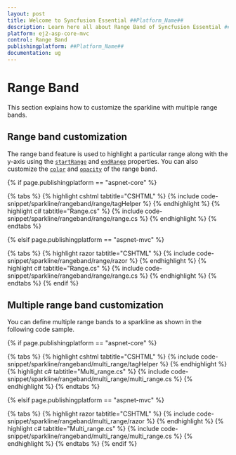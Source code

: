 ```yaml
---
layout: post
title: Welcome to Syncfusion Essential ##Platform_Name##
description: Learn here all about Range Band of Syncfusion Essential ##Platform_Name## widgets based on HTML5 and jQuery.
platform: ej2-asp-core-mvc
control: Range Band
publishingplatform: ##Platform_Name##
documentation: ug
---
```



# Range Band

This section explains how to customize the sparkline with multiple range bands.

## Range band customization

The range band feature is used to highlight a particular range along with the y-axis using the [`startRange`](https://help.syncfusion.com/cr/aspnetcore-js2/Syncfusion.EJ2~Syncfusion.EJ2.Charts.SparklineRangeBandSetting~StartRange.html) and [`endRange`](https://help.syncfusion.com/cr/aspnetcore-js2/Syncfusion.EJ2~Syncfusion.EJ2.Charts.SparklineRangeBandSetting~EndRange.html) properties. You can also customize the [`color`](https://help.syncfusion.com/cr/aspnetcore-js2/Syncfusion.EJ2~Syncfusion.EJ2.Charts.SparklineRangeBandSetting~Color.html) and [`opacity`](https://help.syncfusion.com/cr/aspnetcore-js2/Syncfusion.EJ2~Syncfusion.EJ2.Charts.SparklineRangeBandSetting~Opacity.html) of the range band.

{% if page.publishingplatform == "aspnet-core" %}

{% tabs %}
{% highlight cshtml tabtitle="CSHTML" %}
{% include code-snippet/sparkline/rangeband/range/tagHelper %}
{% endhighlight %}
{% highlight c# tabtitle="Range.cs" %}
{% include code-snippet/sparkline/rangeband/range/range.cs %}
{% endhighlight %}
{% endtabs %}

{% elsif page.publishingplatform == "aspnet-mvc" %}

{% tabs %}
{% highlight razor tabtitle="CSHTML" %}
{% include code-snippet/sparkline/rangeband/range/razor %}
{% endhighlight %}
{% highlight c# tabtitle="Range.cs" %}
{% include code-snippet/sparkline/rangeband/range/range.cs %}
{% endhighlight %}
{% endtabs %}
{% endif %}



## Multiple range band customization

You can define multiple range bands to a sparkline as shown in the following code sample.

{% if page.publishingplatform == "aspnet-core" %}

{% tabs %}
{% highlight cshtml tabtitle="CSHTML" %}
{% include code-snippet/sparkline/rangeband/multi_range/tagHelper %}
{% endhighlight %}
{% highlight c# tabtitle="Multi_range.cs" %}
{% include code-snippet/sparkline/rangeband/multi_range/multi_range.cs %}
{% endhighlight %}
{% endtabs %}

{% elsif page.publishingplatform == "aspnet-mvc" %}

{% tabs %}
{% highlight razor tabtitle="CSHTML" %}
{% include code-snippet/sparkline/rangeband/multi_range/razor %}
{% endhighlight %}
{% highlight c# tabtitle="Multi_range.cs" %}
{% include code-snippet/sparkline/rangeband/multi_range/multi_range.cs %}
{% endhighlight %}
{% endtabs %}
{% endif %}

